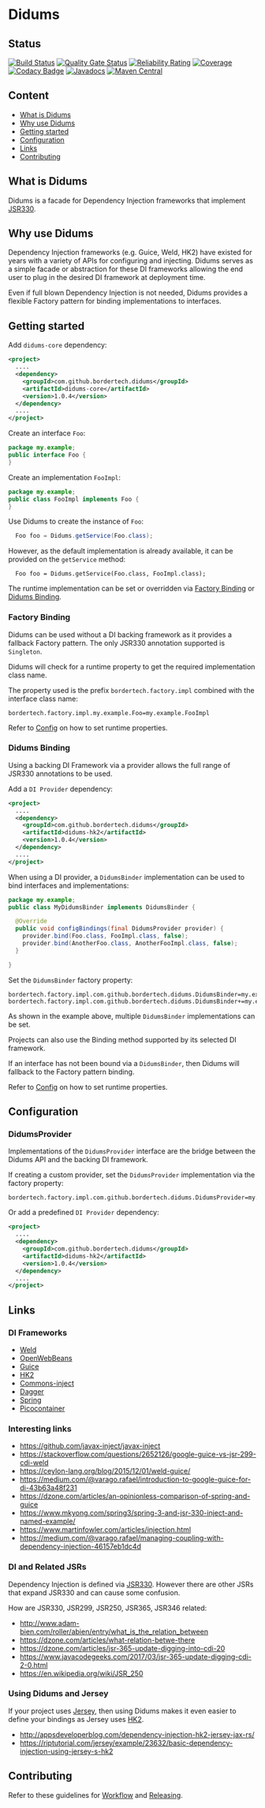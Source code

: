 # Didums

## Status

[![Build Status](https://travis-ci.com/BorderTech/didums.svg?branch=master)](https://travis-ci.com/BorderTech/didums)
[![Quality Gate Status](https://sonarcloud.io/api/project_badges/measure?project=bordertech-didums&metric=alert_status)](https://sonarcloud.io/dashboard?id=bordertech-didums)
[![Reliability Rating](https://sonarcloud.io/api/project_badges/measure?project=bordertech-didums&metric=reliability_rating)](https://sonarcloud.io/dashboard?id=bordertech-didums)
[![Coverage](https://sonarcloud.io/api/project_badges/measure?project=bordertech-didums&metric=coverage)](https://sonarcloud.io/dashboard?id=bordertech-didums)
[![Codacy Badge](https://api.codacy.com/project/badge/Grade/60fbedbceee84805a244d89182a41310)](https://www.codacy.com/app/BorderTech/didums?utm_source=github.com&amp;utm_medium=referral&amp;utm_content=BorderTech/didums&amp;utm_campaign=Badge_Grade)
[![Javadocs](https://www.javadoc.io/badge/com.github.bordertech.didums/didums-core.svg)](https://www.javadoc.io/doc/com.github.bordertech.didums/didums-core)
[![Maven Central](https://img.shields.io/maven-central/v/com.github.bordertech.didums/didums-core.svg?label=Maven%20Central)](https://search.maven.org/search?q=g:%22com.github.bordertech.didums%22%20AND%20a:%22didums-core%22)

## Content

- [What is Didums](#what-is-didums)
- [Why use Didums](#why-use-didums)
- [Getting started](#getting-started)
- [Configuration](#configuration)
- [Links](#links)
- [Contributing](#contributing)

## What is Didums

Didums is a facade for Dependency Injection frameworks that implement [JSR330](http://javax-inject.github.io/javax-inject/).

## Why use Didums

Dependency Injection frameworks (e.g. Guice, Weld, HK2) have existed for years with a variety of APIs for configuring and injecting. Didums serves as a simple facade or abstraction for these DI frameworks allowing the end user to plug in the desired DI framework at deployment time.

Even if full blown Dependency Injection is not needed, Didums provides a flexible Factory pattern for binding implementations to interfaces.

## Getting started

Add `didums-core` dependency:

``` xml
<project>
  ....
  <dependency>
    <groupId>com.github.bordertech.didums</groupId>
    <artifactId>didums-core</artifactId>
    <version>1.0.4</version>
  </dependency>
  ....
</project>
```

Create an interface `Foo`:

``` java
package my.example;
public interface Foo {
}
```

Create an implementation `FooImpl`:

``` java
package my.example;
public class FooImpl implements Foo {
}
```

Use Didums to create the instance of `Foo`:

``` java
  Foo foo = Didums.getService(Foo.class);
```

However, as the default implementation is already available, it can be provided on the `getService` method:

```
  Foo foo = Didums.getService(Foo.class, FooImpl.class);
```

The runtime implementation can be set or overridden via [Factory Binding](#factory-binding) or [Didums Binding](#didums-binding).

### Factory Binding

Didums can be used without a DI backing framework as it provides a fallback Factory pattern. The only JSR330 annotation supported is `Singleton`.

Didums will check for a runtime property to get the required implementation class name.

The property used is the prefix `bordertech.factory.impl` combined with the interface class name:

```
bordertech.factory.impl.my.example.Foo=my.example.FooImpl
```

Refer to [Config](https://github.com/BorderTech/java-config) on how to set runtime properties.

### Didums Binding

Using a backing DI Framework via a provider allows the full range of JSR330 annotations to be used.

Add a `DI Provider` dependency:

``` xml
<project>
  ....
  <dependency>
    <groupId>com.github.bordertech.didums</groupId>
    <artifactId>didums-hk2</artifactId>
    <version>1.0.4</version>
  </dependency>
  ....
</project>
```

When using a DI provider, a `DidumsBinder` implementation can be used to bind interfaces and implementations:

``` java
package my.example;
public class MyDidumsBinder implements DidumsBinder {

  @Override
  public void configBindings(final DidumsProvider provider) {
    provider.bind(Foo.class, FooImpl.class, false);
    provider.bind(AnotherFoo.class, AnotherFooImpl.class, false);
  }

}
```

Set the `DidumsBinder` factory property:

```
bordertech.factory.impl.com.github.bordertech.didums.DidumsBinder=my.example.MyDidumsBinder
bordertech.factory.impl.com.github.bordertech.didums.DidumsBinder+=my.example.AnotherDidumsBinder
```

As shown in the example above, multiple `DidumsBinder` implementations can be set.

Projects can also use the Binding method supported by its selected DI framework.

If an interface has not been bound via a `DidumsBinder`, then Didums will fallback to the Factory pattern binding.

Refer to [Config](https://github.com/BorderTech/java-config) on how to set runtime properties.

## Configuration

### DidumsProvider

Implementations of the `DidumsProvider` interface are the bridge between the Didums API and the backing DI framework.

If creating a custom provider, set the `DidumsProvider` implementation via the factory property:

```
bordertech.factory.impl.com.github.bordertech.didums.DidumsProvider=my.didums.DidumsProviderImpl
```

Or add a predefined `DI Provider` dependency:

``` xml
<project>
  ....
  <dependency>
    <groupId>com.github.bordertech.didums</groupId>
    <artifactId>didums-hk2</artifactId>
    <version>1.0.4</version>
  </dependency>
  ....
</project>
```

## Links

### DI Frameworks

- [Weld](http://weld.cdi-spec.org)
- [OpenWebBeans](http://openwebbeans.apache.org)
- [Guice](https://github.com/google/guice)
- [HK2](https://javaee.github.io/hk2)
- [Commons-inject](https://commons.apache.org/sandbox/commons-inject)
- [Dagger](https://github.com/google/dagger)
- [Spring](https://docs.spring.io/spring/docs/4.3.12.RELEASE/spring-framework-reference/htmlsingle/#overview-dependency-injection)
- [Picocontainer](http://picocontainer.com/)

### Interesting links

- https://github.com/javax-inject/javax-inject
- https://stackoverflow.com/questions/2652126/google-guice-vs-jsr-299-cdi-weld
- https://ceylon-lang.org/blog/2015/12/01/weld-guice/
- https://medium.com/@varago.rafael/introduction-to-google-guice-for-di-43b63a48f231
- https://dzone.com/articles/an-opinionless-comparison-of-spring-and-guice
- https://www.mkyong.com/spring3/spring-3-and-jsr-330-inject-and-named-example/
- https://www.martinfowler.com/articles/injection.html
- https://medium.com/@varago.rafael/managing-coupling-with-dependency-injection-46157eb1dc4d

### DI and Related JSRs

Dependency Injection is defined via [JSR330](http://javax-inject.github.io/javax-inject/). However there are other JSRs that expand JSR330 and can cause some confusion.

How are JSR330, JSR299, JSR250, JSR365, JSR346 related:

- http://www.adam-bien.com/roller/abien/entry/what_is_the_relation_between
- https://dzone.com/articles/what-relation-betwe-there
- https://dzone.com/articles/jsr-365-update-digging-into-cdi-20
- https://www.javacodegeeks.com/2017/03/jsr-365-update-digging-cdi-2-0.html
- https://en.wikipedia.org/wiki/JSR_250

### Using Didums and Jersey

If your project uses [Jersey](https://jersey.github.io/), then using Didums makes it even easier to define your bindings as Jersey uses [HK2](https://javaee.github.io/hk2).

- http://appsdeveloperblog.com/dependency-injection-hk2-jersey-jax-rs/
- https://riptutorial.com/jersey/example/23632/basic-dependency-injection-using-jersey-s-hk2

## Contributing

Refer to these guidelines for [Workflow](https://github.com/BorderTech/java-common/wiki/Workflow) and [Releasing](https://github.com/BorderTech/java-common/wiki/Releasing).
